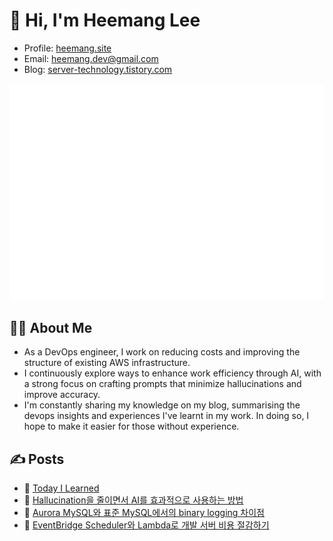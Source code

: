 # 👋 Hi, I'm Heemang Lee

- Profile: [heemang.site](https://heemang.site)
- Email: heemang.dev@gmail.com
- Blog: [server-technology.tistory.com](https://server-technology.tistory.com)

![](/github-metrics.svg)

## 🧑‍💻 About Me

- As a DevOps engineer, I work on reducing costs and improving the structure of existing AWS infrastructure.
- I continuously explore ways to enhance work efficiency through AI, with a strong focus on crafting prompts that minimize hallucinations and improve accuracy.
- I'm constantly sharing my knowledge on my blog, summarising the devops insights and experiences I've learnt in my work. In doing so, I hope to make it easier for those without experience.

## ✍️ Posts
- 📌 [Today I Learned](https://github.com/heemanglee/TIL/discussions)
- 🔗 [Hallucination을 줄이면서 AI를 효과적으로 사용하는 방법](https://server-technology.tistory.com/552)
- 🔗 [Aurora MySQL와 표준 MySQL에서의 binary logging 차이점](https://server-technology.tistory.com/553)
- 🔗 [EventBridge Scheduler와 Lambda로 개발 서버 비용 절감하기](https://server-technology.tistory.com/551)

